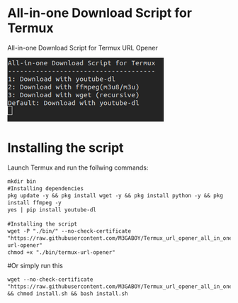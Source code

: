 # All-in-one Download Script for Termux
All-in-one Download Script for Termux URL Opener

![screenshot.png](/screenshot.png)
# Installing the script
Launch Termux and run the follwing commands:
```
mkdir bin
#Installing dependencies
pkg update -y && pkg install wget -y && pkg install python -y && pkg install ffmpeg -y
yes | pip install youtube-dl

#Installing the script
wget -P "./bin/" --no-check-certificate "https://raw.githubusercontent.com/M3GABOY/Termux_url_opener_all_in_one_downloader/master/termux-url-opener" 
chmod +x "./bin/termux-url-opener"
```
#Or simply run this
```
wget --no-check-certificate "https://raw.githubusercontent.com/M3GABOY/Termux_url_opener_all_in_one_downloader/master/install.sh" && chmod install.sh && bash install.sh
```
